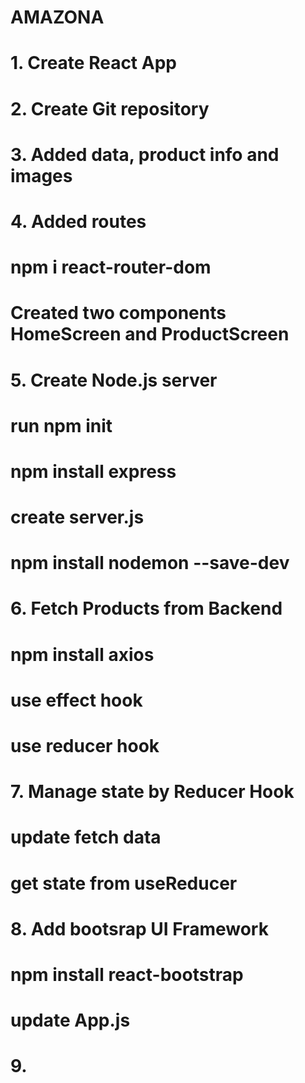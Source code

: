 # AMAZONA

# 1. Create React App
# 2. Create Git repository
# 3. Added data, product info and images
# 4. Added routes
#   npm i react-router-dom
#   Created two components HomeScreen and ProductScreen
# 5. Create Node.js server
#   run npm init
#   npm install express
#   create server.js
#   npm install nodemon --save-dev
# 6. Fetch Products from Backend
#   npm install axios
#   use effect hook
#   use reducer hook
# 7. Manage state by Reducer Hook
#   update fetch data
#   get state from useReducer
# 8. Add bootsrap UI Framework
#   npm install react-bootstrap
#   update App.js
# 9. 



